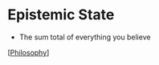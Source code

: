 # Epistemic State

- The sum total of everything you believe

[[Philosophy]]

[//begin]: # "Autogenerated link references for markdown compatibility"
[Philosophy]: philosophy "Philosophy"
[//end]: # "Autogenerated link references"